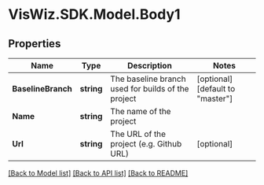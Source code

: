 # VisWiz.SDK.Model.Body1
## Properties

Name | Type | Description | Notes
------------ | ------------- | ------------- | -------------
**BaselineBranch** | **string** | The baseline branch used for builds of the project | [optional] [default to "master"]
**Name** | **string** | The name of the project | 
**Url** | **string** | The URL of the project (e.g. Github URL) | [optional] 

[[Back to Model list]](../README.md#documentation-for-models) [[Back to API list]](../README.md#documentation-for-api-endpoints) [[Back to README]](../README.md)

